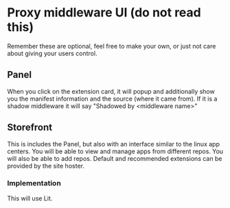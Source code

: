 # Proxy middleware UI (do not read this)

Remember these are optional, feel free to make your own, or just not care about giving your users control.

## Panel

When you click on the extension card, it will popup and additionally show you the manifest information and the source (where it came from). If it is a shadow middleware it will say "Shadowed by \<middleware name>"

## Storefront

This is includes the Panel, but also with an interface similar to the linux app centers. You will be able to view and manage apps from different repos. You will also be able to add repos. Default and recommended extensions can be provided by the site hoster.

### Implementation

This will use Lit.
